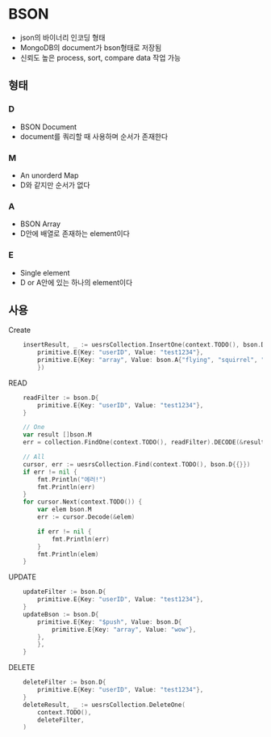 # BSON

- json의 바이너리 인코딩 형태
- MongoDB의 document가 bson형태로 저장됨
- 신뢰도 높은 process, sort, compare data 작업 가능

## 형태

### D

- BSON Document
- document를 쿼리할 때 사용하며 순서가 존재한다

### M

- An unorderd Map
- D와 같지만 순서가 없다

### A

- BSON Array
- D안에 배열로 존재하는 element이다

### E

- Single element
- D or A안에 있는 하나의 element이다

## 사용

Create

```go
    insertResult, _ := uesrsCollection.InsertOne(context.TODO(), bson.D{
		primitive.E{Key: "userID", Value: "test1234"},
		primitive.E{Key: "array", Value: bson.A{"flying", "squirrel", "dev"}},
	    })
```

READ

```go
    readFilter := bson.D{
        primitive.E{Key: "userID", Value: "test1234"},
    }

    // One
    var result []bson.M
    err = collection.FindOne(context.TODO(), readFilter).DECODE(&result)

    // All
    cursor, err := uesrsCollection.Find(context.TODO(), bson.D{{}})
	if err != nil {
		fmt.Println("에러!")
		fmt.Println(err)
	}
	for cursor.Next(context.TODO()) {
		var elem bson.M
		err := cursor.Decode(&elem)

		if err != nil {
			fmt.Println(err)
		}
		fmt.Println(elem)
	}
```

UPDATE

```go
	updateFilter := bson.D{
		primitive.E{Key: "userID", Value: "test1234"},
	}
	updateBson := bson.D{
		primitive.E{Key: "$push", Value: bson.D{
			primitive.E{Key: "array", Value: "wow"},
		},
		},
	}
```

DELETE

```go
	deleteFilter := bson.D{
		primitive.E{Key: "userID", Value: "test1234"},
	}
	deleteResult, _ := uesrsCollection.DeleteOne(
		context.TODO(),
		deleteFilter,
	)
```
